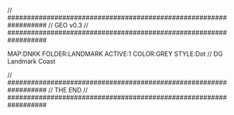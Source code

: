 // ##################################################################
//                 GEO v0.3
// ##################################################################

MAP:DNKK
FOLDER:LANDMARK
ACTIVE:1
COLOR:GREY
STYLE:Dot
// DG Landmark Coast

// ##################################################################
//                 THE END
// ##################################################################
